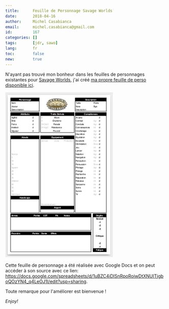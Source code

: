 ```yaml
---
title:      Feuille de Personnage Savage Worlds
date:       2018-04-16
author:     Michel Casabianca
email:      michel.casabianca@gmail.com
id:         167
categories: []
tags:       [jdr, sawo]
lang:       fr
toc:        false
new:        true
---
```


N'ayant pas trouvé mon bonheur dans les feuilles de personnages existantes pour [Savage Worlds](https://www.black-book-editions.fr/catalogue.php?id=58), j'ai créé [ma propre feuille de perso disponible ici](feuille-perso-sawo.pdf).

<!--more-->

![Feuille Perso SaWo](feuille-perso-sawo.png)

Cette feuille de personnage a été réalisée avec Google Docs et on peut accéder à son source avec ce lien: <https://docs.google.com/spreadsheets/d/1uBZC4iDlSnRpoRoiwDtXNUITjgboQOzYN4_q4LeOJ1I/edit?usp=sharing>.

Toute remarque pour l'améliorer est bienvenue !

*Enjoy!*
